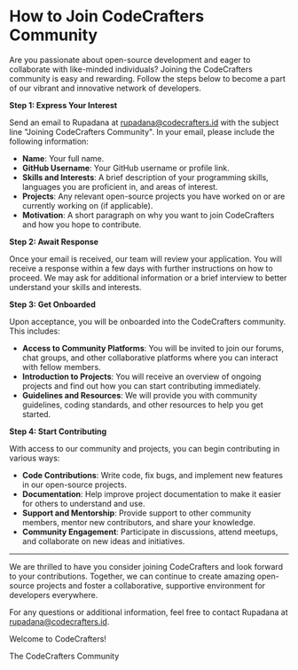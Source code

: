 # How to Join CodeCrafters Community

Are you passionate about open-source development and eager to collaborate with like-minded individuals? Joining the CodeCrafters community is easy and rewarding. Follow the steps below to become a part of our vibrant and innovative network of developers.

**Step 1: Express Your Interest**

Send an email to Rupadana at [rupadana@codecrafters.id](mailto:rupadana@codecrafters.id) with the subject line "Joining CodeCrafters Community". In your email, please include the following information:

* **Name**: Your full name.
* **GitHub Username**: Your GitHub username or profile link.
* **Skills and Interests**: A brief description of your programming skills, languages you are proficient in, and areas of interest.
* **Projects**: Any relevant open-source projects you have worked on or are currently working on (if applicable).
* **Motivation**: A short paragraph on why you want to join CodeCrafters and how you hope to contribute.

**Step 2: Await Response**

Once your email is received, our team will review your application. You will receive a response within a few days with further instructions on how to proceed. We may ask for additional information or a brief interview to better understand your skills and interests.

**Step 3: Get Onboarded**

Upon acceptance, you will be onboarded into the CodeCrafters community. This includes:

* **Access to Community Platforms**: You will be invited to join our forums, chat groups, and other collaborative platforms where you can interact with fellow members.
* **Introduction to Projects**: You will receive an overview of ongoing projects and find out how you can start contributing immediately.
* **Guidelines and Resources**: We will provide you with community guidelines, coding standards, and other resources to help you get started.

**Step 4: Start Contributing**

With access to our community and projects, you can begin contributing in various ways:

* **Code Contributions**: Write code, fix bugs, and implement new features in our open-source projects.
* **Documentation**: Help improve project documentation to make it easier for others to understand and use.
* **Support and Mentorship**: Provide support to other community members, mentor new contributors, and share your knowledge.
* **Community Engagement**: Participate in discussions, attend meetups, and collaborate on new ideas and initiatives.

***

We are thrilled to have you consider joining CodeCrafters and look forward to your contributions. Together, we can continue to create amazing open-source projects and foster a collaborative, supportive environment for developers everywhere.

For any questions or additional information, feel free to contact Rupadana at [rupadana@codecrafters.id](mailto:rupadana@codecrafters.id).

Welcome to CodeCrafters!

The CodeCrafters Community
